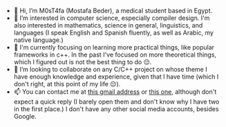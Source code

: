 - 👋 Hi, I’m M0sT4fa (Mostafa Beder), a medical student based in Egypt.
- 👀 I’m interested in computer science, especially compiler design. I'm also interested in mathematics, science in general, linguistics, and languages (I speak English and Spanish fluently, as well as Arabic, my native language.)
- 🌱 I'm currently focusing on learning more practical things, like popular frameworks in c++. In the past I've focused on more theoretical things, which I figured out is not the best thing to do 😔.
- 💞️ I’m looking to collaborate on any C/C++ project on whose theme I have enough knowledge and experience, given that I have time (which I don't right, at this point of my life 😔).
- 📫 You can contact me at [this gmail address](mostafa2018a3s@gmail.com) or [this one](dr.mostafabideer@gmail.com), although don't expect a quick reply (I barely open them and don't know why I have two in the first place.) I don't have any other social media accounts, besides Google.

<!---
M0ST4FA/M0ST4FA is a ✨ special ✨ repository because its `README.md` (this file) appears on your GitHub profile.
You can click the Preview link to take a look at your changes.
--->

